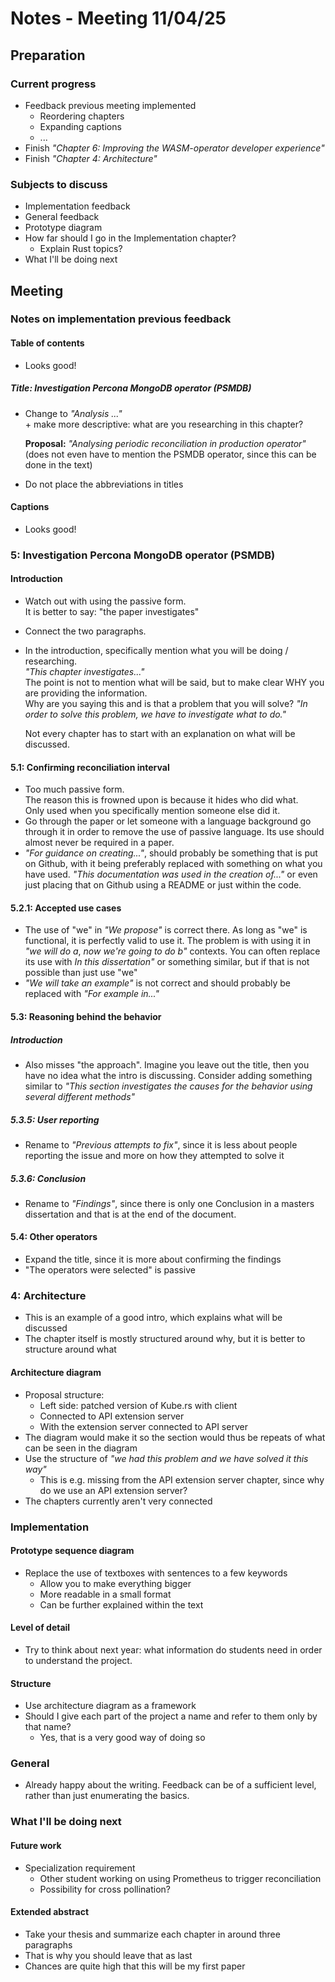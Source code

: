 # Notes - Meeting 11/04/25

## Preparation

### Current progress

- Feedback previous meeting implemented
  - Reordering chapters
  - Expanding captions
  - ...
- Finish *"Chapter 6: Improving the WASM-operator developer experience"*
- Finish *"Chapter 4: Architecture"*

### Subjects to discuss

- Implementation feedback
- General feedback
- Prototype diagram
- How far should I go in the Implementation chapter?
  - Explain Rust topics?
- What I'll be doing next

## Meeting

### Notes on implementation previous feedback

#### Table of contents

- Looks good!

##### Title: Investigation Percona MongoDB operator (PSMDB)

- Change to *"Analysis ..."*  
  \+ make more descriptive: what are you researching in this chapter?

  **Proposal:** *"Analysing periodic reconciliation in production operator"*  
  (does not even have to mention the PSMDB operator, since this can be done in the text)
- Do not place the abbreviations in titles

#### Captions

- Looks good!

### 5: Investigation Percona MongoDB operator (PSMDB)

#### Introduction

- Watch out with using the passive form.  
  It is better to say: "the paper investigates"
- Connect the two paragraphs.
- In the introduction, specifically mention what you will be doing / researching.  
  *"This chapter investigates..."*  
  The point is not to mention what will be said, but to make clear WHY you are providing the information.  
  Why are you saying this and is that a problem that you will solve?
  *"In order to solve this problem, we have to investigate what to do."*

  Not every chapter has to start with an explanation on what will be discussed.

#### 5.1: Confirming reconciliation interval

- Too much passive form.  
  The reason this is frowned upon is because it hides who did what.  
  Only used when you specifically mention someone else did it.
- Go through the paper or let someone with a language background go through it in order to remove the use of passive language.
  Its use should almost never be required in a paper.
- *"For guidance on creating..."*, should probably be something that is put on Github, with it being preferably replaced with something on what you have used.
  *"This documentation was used in the creation of..."* or even just placing that on Github using a README or just within the code.

#### 5.2.1: Accepted use cases

- The use of "we" in *"We propose"* is correct there.
  As long as "we" is functional, it is perfectly valid to use it.
  The problem is with using it in *"we will do a*, *now we're going to do b"* contexts.
  You can often replace its use with *In this dissertation"* or something similar, but if that is not possible than just use "we"
- *"We will take an example"* is not correct and should probably be replaced with *"For example in..."*

#### 5.3: Reasoning behind the behavior

##### Introduction

- Also misses "the approach".
  Imagine you leave out the title, then you have no idea what the intro is discussing.
  Consider adding something similar to *"This section investigates the causes for the behavior using several different methods"*

##### 5.3.5: User reporting

- Rename to *"Previous attempts to fix"*, since it is less about people reporting the issue and more on how they attempted to solve it

##### 5.3.6: Conclusion

- Rename to *"Findings"*, since there is only one Conclusion in a masters dissertation and that is at the end of the document.

#### 5.4: Other operators

- Expand the title, since it is more about confirming the findings
- "The operators were selected" is passive

### 4: Architecture

- This is an example of a good intro, which explains what will be discussed
- The chapter itself is mostly structured around why, but it is better to structure around what

#### Architecture diagram

- Proposal structure:
  - Left side: patched version of Kube.rs with client
  - Connected to API extension server
  - With the extension server connected to API server
- The diagram would make it so the section would thus be repeats of what can be seen in the diagram
- Use the structure of *"we had this problem and we have solved it this way"*
  - This is e.g. missing from the API extension server chapter, since why do we use an API extension server?
- The chapters currently aren't very connected

### Implementation

#### Prototype sequence diagram

- Replace the use of textboxes with sentences to a few keywords
  - Allow you to make everything bigger
  - More readable in a small format
  - Can be further explained within the text

#### Level of detail

- Try to think about next year: what information do students need in order to understand the project.

#### Structure

- Use architecture diagram as a framework
- Should I give each part of the project a name and refer to them only by that name?
  - Yes, that is a very good way of doing so

### General

- Already happy about the writing.
  Feedback can be of a sufficient level, rather than just enumerating the basics.

### What I'll be doing next

#### Future work

- Specialization requirement
  - Other student working on using Prometheus to trigger reconciliation
  - Possibility for cross pollination?

#### Extended abstract

- Take your thesis and summarize each chapter in around three paragraphs
- That is why you should leave that as last
- Chances are quite high that this will be my first paper
